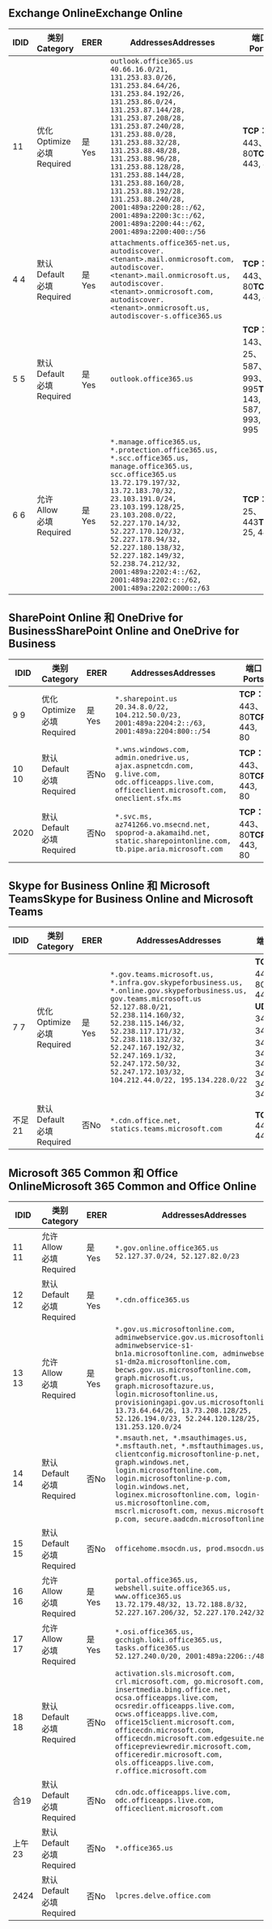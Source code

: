 <!--THIS FILE IS AUTOMATICALLY GENERATED. MANUAL CHANGES WILL BE OVERWRITTEN.-->
<!--Please contact the Office 365 Endpoints team with any questions.-->
<!--USGovGCCHigh endpoints version 2020010200-->
<!--File generated 2020-01-02 11:00:11.2921-->

## <a name="exchange-online"></a><span data-ttu-id="4828c-101">Exchange Online</span><span class="sxs-lookup"><span data-stu-id="4828c-101">Exchange Online</span></span>

<span data-ttu-id="4828c-102">ID</span><span class="sxs-lookup"><span data-stu-id="4828c-102">ID</span></span> | <span data-ttu-id="4828c-103">类别</span><span class="sxs-lookup"><span data-stu-id="4828c-103">Category</span></span> | <span data-ttu-id="4828c-104">ER</span><span class="sxs-lookup"><span data-stu-id="4828c-104">ER</span></span> | <span data-ttu-id="4828c-105">Addresses</span><span class="sxs-lookup"><span data-stu-id="4828c-105">Addresses</span></span> | <span data-ttu-id="4828c-106">端口</span><span class="sxs-lookup"><span data-stu-id="4828c-106">Ports</span></span>
-- | -------------------- | --- | ------------------------------------------------------------------------------------------------------------------------------------------------------------------------------------------------------------------------------------------------------------------------------------------------------------------------------------------------------------------------------------------------------------------------------------------------ | -------------------------------
<span data-ttu-id="4828c-107">1</span><span class="sxs-lookup"><span data-stu-id="4828c-107">1</span></span> | <span data-ttu-id="4828c-108">优化</span><span class="sxs-lookup"><span data-stu-id="4828c-108">Optimize</span></span><BR><span data-ttu-id="4828c-109">必填</span><span class="sxs-lookup"><span data-stu-id="4828c-109">Required</span></span> | <span data-ttu-id="4828c-110">是</span><span class="sxs-lookup"><span data-stu-id="4828c-110">Yes</span></span> | `outlook.office365.us`<BR>`40.66.16.0/21, 131.253.83.0/26, 131.253.84.64/26, 131.253.84.192/26, 131.253.86.0/24, 131.253.87.144/28, 131.253.87.208/28, 131.253.87.240/28, 131.253.88.0/28, 131.253.88.32/28, 131.253.88.48/28, 131.253.88.96/28, 131.253.88.128/28, 131.253.88.144/28, 131.253.88.160/28, 131.253.88.192/28, 131.253.88.240/28, 2001:489a:2200:28::/62, 2001:489a:2200:3c::/62, 2001:489a:2200:44::/62, 2001:489a:2200:400::/56` | <span data-ttu-id="4828c-111">**TCP：** 443、80</span><span class="sxs-lookup"><span data-stu-id="4828c-111">**TCP:** 443, 80</span></span>
<span data-ttu-id="4828c-112">4 </span><span class="sxs-lookup"><span data-stu-id="4828c-112">4</span></span> | <span data-ttu-id="4828c-113">默认</span><span class="sxs-lookup"><span data-stu-id="4828c-113">Default</span></span><BR><span data-ttu-id="4828c-114">必填</span><span class="sxs-lookup"><span data-stu-id="4828c-114">Required</span></span> | <span data-ttu-id="4828c-115">是</span><span class="sxs-lookup"><span data-stu-id="4828c-115">Yes</span></span> | `attachments.office365-net.us, autodiscover.<tenant>.mail.onmicrosoft.com, autodiscover.<tenant>.mail.onmicrosoft.us, autodiscover.<tenant>.onmicrosoft.com, autodiscover.<tenant>.onmicrosoft.us, autodiscover-s.office365.us` | <span data-ttu-id="4828c-116">**TCP：** 443、80</span><span class="sxs-lookup"><span data-stu-id="4828c-116">**TCP:** 443, 80</span></span>
<span data-ttu-id="4828c-117">5 </span><span class="sxs-lookup"><span data-stu-id="4828c-117">5</span></span> | <span data-ttu-id="4828c-118">默认</span><span class="sxs-lookup"><span data-stu-id="4828c-118">Default</span></span><BR><span data-ttu-id="4828c-119">必填</span><span class="sxs-lookup"><span data-stu-id="4828c-119">Required</span></span> | <span data-ttu-id="4828c-120">是</span><span class="sxs-lookup"><span data-stu-id="4828c-120">Yes</span></span> | `outlook.office365.us` | <span data-ttu-id="4828c-121">**TCP：** 143、25、587、993、995</span><span class="sxs-lookup"><span data-stu-id="4828c-121">**TCP:** 143, 25, 587, 993, 995</span></span>
<span data-ttu-id="4828c-122">6 </span><span class="sxs-lookup"><span data-stu-id="4828c-122">6</span></span> | <span data-ttu-id="4828c-123">允许</span><span class="sxs-lookup"><span data-stu-id="4828c-123">Allow</span></span><BR><span data-ttu-id="4828c-124">必填</span><span class="sxs-lookup"><span data-stu-id="4828c-124">Required</span></span> | <span data-ttu-id="4828c-125">是</span><span class="sxs-lookup"><span data-stu-id="4828c-125">Yes</span></span> | `*.manage.office365.us, *.protection.office365.us, *.scc.office365.us, manage.office365.us, scc.office365.us`<BR>`13.72.179.197/32, 13.72.183.70/32, 23.103.191.0/24, 23.103.199.128/25, 23.103.208.0/22, 52.227.170.14/32, 52.227.170.120/32, 52.227.178.94/32, 52.227.180.138/32, 52.227.182.149/32, 52.238.74.212/32, 2001:489a:2202:4::/62, 2001:489a:2202:c::/62, 2001:489a:2202:2000::/63` | <span data-ttu-id="4828c-126">**TCP：** 25、443</span><span class="sxs-lookup"><span data-stu-id="4828c-126">**TCP:** 25, 443</span></span>

## <a name="sharepoint-online-and-onedrive-for-business"></a><span data-ttu-id="4828c-127">SharePoint Online 和 OneDrive for Business</span><span class="sxs-lookup"><span data-stu-id="4828c-127">SharePoint Online and OneDrive for Business</span></span>

<span data-ttu-id="4828c-128">ID</span><span class="sxs-lookup"><span data-stu-id="4828c-128">ID</span></span> | <span data-ttu-id="4828c-129">类别</span><span class="sxs-lookup"><span data-stu-id="4828c-129">Category</span></span> | <span data-ttu-id="4828c-130">ER</span><span class="sxs-lookup"><span data-stu-id="4828c-130">ER</span></span> | <span data-ttu-id="4828c-131">Addresses</span><span class="sxs-lookup"><span data-stu-id="4828c-131">Addresses</span></span> | <span data-ttu-id="4828c-132">端口</span><span class="sxs-lookup"><span data-stu-id="4828c-132">Ports</span></span>
-- | -------------------- | --- | --------------------------------------------------------------------------------------------------------------------------------------------- | ----------------
<span data-ttu-id="4828c-133">9 </span><span class="sxs-lookup"><span data-stu-id="4828c-133">9</span></span> | <span data-ttu-id="4828c-134">优化</span><span class="sxs-lookup"><span data-stu-id="4828c-134">Optimize</span></span><BR><span data-ttu-id="4828c-135">必填</span><span class="sxs-lookup"><span data-stu-id="4828c-135">Required</span></span> | <span data-ttu-id="4828c-136">是</span><span class="sxs-lookup"><span data-stu-id="4828c-136">Yes</span></span> | `*.sharepoint.us`<BR>`20.34.8.0/22, 104.212.50.0/23, 2001:489a:2204:2::/63, 2001:489a:2204:800::/54` | <span data-ttu-id="4828c-137">**TCP：** 443、80</span><span class="sxs-lookup"><span data-stu-id="4828c-137">**TCP:** 443, 80</span></span>
<span data-ttu-id="4828c-138">10 </span><span class="sxs-lookup"><span data-stu-id="4828c-138">10</span></span> | <span data-ttu-id="4828c-139">默认</span><span class="sxs-lookup"><span data-stu-id="4828c-139">Default</span></span><BR><span data-ttu-id="4828c-140">必填</span><span class="sxs-lookup"><span data-stu-id="4828c-140">Required</span></span> | <span data-ttu-id="4828c-141">否</span><span class="sxs-lookup"><span data-stu-id="4828c-141">No</span></span> | `*.wns.windows.com, admin.onedrive.us, ajax.aspnetcdn.com, g.live.com, odc.officeapps.live.com, officeclient.microsoft.com, oneclient.sfx.ms` | <span data-ttu-id="4828c-142">**TCP：** 443、80</span><span class="sxs-lookup"><span data-stu-id="4828c-142">**TCP:** 443, 80</span></span>
<span data-ttu-id="4828c-143">20</span><span class="sxs-lookup"><span data-stu-id="4828c-143">20</span></span> | <span data-ttu-id="4828c-144">默认</span><span class="sxs-lookup"><span data-stu-id="4828c-144">Default</span></span><BR><span data-ttu-id="4828c-145">必填</span><span class="sxs-lookup"><span data-stu-id="4828c-145">Required</span></span> | <span data-ttu-id="4828c-146">否</span><span class="sxs-lookup"><span data-stu-id="4828c-146">No</span></span> | `*.svc.ms, az741266.vo.msecnd.net, spoprod-a.akamaihd.net, static.sharepointonline.com, tb.pipe.aria.microsoft.com` | <span data-ttu-id="4828c-147">**TCP：** 443、80</span><span class="sxs-lookup"><span data-stu-id="4828c-147">**TCP:** 443, 80</span></span>

## <a name="skype-for-business-online-and-microsoft-teams"></a><span data-ttu-id="4828c-148">Skype for Business Online 和 Microsoft Teams</span><span class="sxs-lookup"><span data-stu-id="4828c-148">Skype for Business Online and Microsoft Teams</span></span>

<span data-ttu-id="4828c-149">ID</span><span class="sxs-lookup"><span data-stu-id="4828c-149">ID</span></span> | <span data-ttu-id="4828c-150">类别</span><span class="sxs-lookup"><span data-stu-id="4828c-150">Category</span></span> | <span data-ttu-id="4828c-151">ER</span><span class="sxs-lookup"><span data-stu-id="4828c-151">ER</span></span> | <span data-ttu-id="4828c-152">Addresses</span><span class="sxs-lookup"><span data-stu-id="4828c-152">Addresses</span></span> | <span data-ttu-id="4828c-153">端口</span><span class="sxs-lookup"><span data-stu-id="4828c-153">Ports</span></span>
-- | -------------------- | --- | --------------------------------------------------------------------------------------------------------------------------------------------------------------------------------------------------------------------------------------------------------------------------------------------------------------------------------- | ---------------------------------------------------
<span data-ttu-id="4828c-154">7 </span><span class="sxs-lookup"><span data-stu-id="4828c-154">7</span></span> | <span data-ttu-id="4828c-155">优化</span><span class="sxs-lookup"><span data-stu-id="4828c-155">Optimize</span></span><BR><span data-ttu-id="4828c-156">必填</span><span class="sxs-lookup"><span data-stu-id="4828c-156">Required</span></span> | <span data-ttu-id="4828c-157">是</span><span class="sxs-lookup"><span data-stu-id="4828c-157">Yes</span></span> | `*.gov.teams.microsoft.us, *.infra.gov.skypeforbusiness.us, *.online.gov.skypeforbusiness.us, gov.teams.microsoft.us`<BR>`52.127.88.0/21, 52.238.114.160/32, 52.238.115.146/32, 52.238.117.171/32, 52.238.118.132/32, 52.247.167.192/32, 52.247.169.1/32, 52.247.172.50/32, 52.247.172.103/32, 104.212.44.0/22, 195.134.228.0/22` | <span data-ttu-id="4828c-158">**TCP：** 443、80</span><span class="sxs-lookup"><span data-stu-id="4828c-158">**TCP:** 443, 80</span></span><BR><span data-ttu-id="4828c-159">**UDP：** 3478、3479、3480、3481</span><span class="sxs-lookup"><span data-stu-id="4828c-159">**UDP:** 3478, 3479, 3480, 3481</span></span>
<span data-ttu-id="4828c-160">不足</span><span class="sxs-lookup"><span data-stu-id="4828c-160">21</span></span> | <span data-ttu-id="4828c-161">默认</span><span class="sxs-lookup"><span data-stu-id="4828c-161">Default</span></span><BR><span data-ttu-id="4828c-162">必填</span><span class="sxs-lookup"><span data-stu-id="4828c-162">Required</span></span> | <span data-ttu-id="4828c-163">否</span><span class="sxs-lookup"><span data-stu-id="4828c-163">No</span></span> | `*.cdn.office.net, statics.teams.microsoft.com` | <span data-ttu-id="4828c-164">**TCP：** 443</span><span class="sxs-lookup"><span data-stu-id="4828c-164">**TCP:** 443</span></span>

## <a name="microsoft-365-common-and-office-online"></a><span data-ttu-id="4828c-165">Microsoft 365 Common 和 Office Online</span><span class="sxs-lookup"><span data-stu-id="4828c-165">Microsoft 365 Common and Office Online</span></span>

<span data-ttu-id="4828c-166">ID</span><span class="sxs-lookup"><span data-stu-id="4828c-166">ID</span></span> | <span data-ttu-id="4828c-167">类别</span><span class="sxs-lookup"><span data-stu-id="4828c-167">Category</span></span> | <span data-ttu-id="4828c-168">ER</span><span class="sxs-lookup"><span data-stu-id="4828c-168">ER</span></span> | <span data-ttu-id="4828c-169">Addresses</span><span class="sxs-lookup"><span data-stu-id="4828c-169">Addresses</span></span> | <span data-ttu-id="4828c-170">端口</span><span class="sxs-lookup"><span data-stu-id="4828c-170">Ports</span></span>
-- | ------------------- | --- | --------------------------------------------------------------------------------------------------------------------------------------------------------------------------------------------------------------------------------------------------------------------------------------------------------------------------------------------------------------------------------------------------------------------- | ----------------
<span data-ttu-id="4828c-171">11 </span><span class="sxs-lookup"><span data-stu-id="4828c-171">11</span></span> | <span data-ttu-id="4828c-172">允许</span><span class="sxs-lookup"><span data-stu-id="4828c-172">Allow</span></span><BR><span data-ttu-id="4828c-173">必填</span><span class="sxs-lookup"><span data-stu-id="4828c-173">Required</span></span> | <span data-ttu-id="4828c-174">是</span><span class="sxs-lookup"><span data-stu-id="4828c-174">Yes</span></span> | `*.gov.online.office365.us`<BR>`52.127.37.0/24, 52.127.82.0/23` | <span data-ttu-id="4828c-175">**TCP：** 443</span><span class="sxs-lookup"><span data-stu-id="4828c-175">**TCP:** 443</span></span>
<span data-ttu-id="4828c-176">12 </span><span class="sxs-lookup"><span data-stu-id="4828c-176">12</span></span> | <span data-ttu-id="4828c-177">默认</span><span class="sxs-lookup"><span data-stu-id="4828c-177">Default</span></span><BR><span data-ttu-id="4828c-178">必填</span><span class="sxs-lookup"><span data-stu-id="4828c-178">Required</span></span> | <span data-ttu-id="4828c-179">是</span><span class="sxs-lookup"><span data-stu-id="4828c-179">Yes</span></span> | `*.cdn.office365.us` | <span data-ttu-id="4828c-180">**TCP：** 443</span><span class="sxs-lookup"><span data-stu-id="4828c-180">**TCP:** 443</span></span>
<span data-ttu-id="4828c-181">13 </span><span class="sxs-lookup"><span data-stu-id="4828c-181">13</span></span> | <span data-ttu-id="4828c-182">允许</span><span class="sxs-lookup"><span data-stu-id="4828c-182">Allow</span></span><BR><span data-ttu-id="4828c-183">必填</span><span class="sxs-lookup"><span data-stu-id="4828c-183">Required</span></span> | <span data-ttu-id="4828c-184">是</span><span class="sxs-lookup"><span data-stu-id="4828c-184">Yes</span></span> | `*.gov.us.microsoftonline.com, adminwebservice.gov.us.microsoftonline.com, adminwebservice-s1-bn1a.microsoftonline.com, adminwebservice-s1-dm2a.microsoftonline.com, becws.gov.us.microsoftonline.com, graph.microsoft.us, graph.microsoftazure.us, login.microsoftonline.us, provisioningapi.gov.us.microsoftonline.com`<BR>`13.73.64.64/26, 13.73.208.128/25, 52.126.194.0/23, 52.244.120.128/25, 131.253.120.0/24` | <span data-ttu-id="4828c-185">**TCP：** 443</span><span class="sxs-lookup"><span data-stu-id="4828c-185">**TCP:** 443</span></span>
<span data-ttu-id="4828c-186">14 </span><span class="sxs-lookup"><span data-stu-id="4828c-186">14</span></span> | <span data-ttu-id="4828c-187">默认</span><span class="sxs-lookup"><span data-stu-id="4828c-187">Default</span></span><BR><span data-ttu-id="4828c-188">必填</span><span class="sxs-lookup"><span data-stu-id="4828c-188">Required</span></span> | <span data-ttu-id="4828c-189">否</span><span class="sxs-lookup"><span data-stu-id="4828c-189">No</span></span> | `*.msauth.net, *.msauthimages.us, *.msftauth.net, *.msftauthimages.us, clientconfig.microsoftonline-p.net, graph.windows.net, login.microsoftonline.com, login.microsoftonline-p.com, login.windows.net, loginex.microsoftonline.com, login-us.microsoftonline.com, mscrl.microsoft.com, nexus.microsoftonline-p.com, secure.aadcdn.microsoftonline-p.com` | <span data-ttu-id="4828c-190">**TCP：** 443</span><span class="sxs-lookup"><span data-stu-id="4828c-190">**TCP:** 443</span></span>
<span data-ttu-id="4828c-191">15 </span><span class="sxs-lookup"><span data-stu-id="4828c-191">15</span></span> | <span data-ttu-id="4828c-192">默认</span><span class="sxs-lookup"><span data-stu-id="4828c-192">Default</span></span><BR><span data-ttu-id="4828c-193">必填</span><span class="sxs-lookup"><span data-stu-id="4828c-193">Required</span></span> | <span data-ttu-id="4828c-194">否</span><span class="sxs-lookup"><span data-stu-id="4828c-194">No</span></span> | `officehome.msocdn.us, prod.msocdn.us` | <span data-ttu-id="4828c-195">**TCP：** 443、80</span><span class="sxs-lookup"><span data-stu-id="4828c-195">**TCP:** 443, 80</span></span>
<span data-ttu-id="4828c-196">16 </span><span class="sxs-lookup"><span data-stu-id="4828c-196">16</span></span> | <span data-ttu-id="4828c-197">允许</span><span class="sxs-lookup"><span data-stu-id="4828c-197">Allow</span></span><BR><span data-ttu-id="4828c-198">必填</span><span class="sxs-lookup"><span data-stu-id="4828c-198">Required</span></span> | <span data-ttu-id="4828c-199">是</span><span class="sxs-lookup"><span data-stu-id="4828c-199">Yes</span></span> | `portal.office365.us, webshell.suite.office365.us, www.office365.us`<BR>`13.72.179.48/32, 13.72.188.8/32, 52.227.167.206/32, 52.227.170.242/32` | <span data-ttu-id="4828c-200">**TCP：** 443、80</span><span class="sxs-lookup"><span data-stu-id="4828c-200">**TCP:** 443, 80</span></span>
<span data-ttu-id="4828c-201">17 </span><span class="sxs-lookup"><span data-stu-id="4828c-201">17</span></span> | <span data-ttu-id="4828c-202">允许</span><span class="sxs-lookup"><span data-stu-id="4828c-202">Allow</span></span><BR><span data-ttu-id="4828c-203">必填</span><span class="sxs-lookup"><span data-stu-id="4828c-203">Required</span></span> | <span data-ttu-id="4828c-204">是</span><span class="sxs-lookup"><span data-stu-id="4828c-204">Yes</span></span> | `*.osi.office365.us, gcchigh.loki.office365.us, tasks.office365.us`<BR>`52.127.240.0/20, 2001:489a:2206::/48` | <span data-ttu-id="4828c-205">**TCP：** 443</span><span class="sxs-lookup"><span data-stu-id="4828c-205">**TCP:** 443</span></span>
<span data-ttu-id="4828c-206">18 </span><span class="sxs-lookup"><span data-stu-id="4828c-206">18</span></span> | <span data-ttu-id="4828c-207">默认</span><span class="sxs-lookup"><span data-stu-id="4828c-207">Default</span></span><BR><span data-ttu-id="4828c-208">必填</span><span class="sxs-lookup"><span data-stu-id="4828c-208">Required</span></span> | <span data-ttu-id="4828c-209">否</span><span class="sxs-lookup"><span data-stu-id="4828c-209">No</span></span> | `activation.sls.microsoft.com, crl.microsoft.com, go.microsoft.com, insertmedia.bing.office.net, ocsa.officeapps.live.com, ocsredir.officeapps.live.com, ocws.officeapps.live.com, office15client.microsoft.com, officecdn.microsoft.com, officecdn.microsoft.com.edgesuite.net, officepreviewredir.microsoft.com, officeredir.microsoft.com, ols.officeapps.live.com, r.office.microsoft.com` | <span data-ttu-id="4828c-210">**TCP：** 443、80</span><span class="sxs-lookup"><span data-stu-id="4828c-210">**TCP:** 443, 80</span></span>
<span data-ttu-id="4828c-211">合</span><span class="sxs-lookup"><span data-stu-id="4828c-211">19</span></span> | <span data-ttu-id="4828c-212">默认</span><span class="sxs-lookup"><span data-stu-id="4828c-212">Default</span></span><BR><span data-ttu-id="4828c-213">必填</span><span class="sxs-lookup"><span data-stu-id="4828c-213">Required</span></span> | <span data-ttu-id="4828c-214">否</span><span class="sxs-lookup"><span data-stu-id="4828c-214">No</span></span> | `cdn.odc.officeapps.live.com, odc.officeapps.live.com, officeclient.microsoft.com` | <span data-ttu-id="4828c-215">**TCP：** 443、80</span><span class="sxs-lookup"><span data-stu-id="4828c-215">**TCP:** 443, 80</span></span>
<span data-ttu-id="4828c-216">上午</span><span class="sxs-lookup"><span data-stu-id="4828c-216">23</span></span> | <span data-ttu-id="4828c-217">默认</span><span class="sxs-lookup"><span data-stu-id="4828c-217">Default</span></span><BR><span data-ttu-id="4828c-218">必填</span><span class="sxs-lookup"><span data-stu-id="4828c-218">Required</span></span> | <span data-ttu-id="4828c-219">否</span><span class="sxs-lookup"><span data-stu-id="4828c-219">No</span></span> | `*.office365.us` | <span data-ttu-id="4828c-220">**TCP：** 443、80</span><span class="sxs-lookup"><span data-stu-id="4828c-220">**TCP:** 443, 80</span></span>
<span data-ttu-id="4828c-221">24</span><span class="sxs-lookup"><span data-stu-id="4828c-221">24</span></span> | <span data-ttu-id="4828c-222">默认</span><span class="sxs-lookup"><span data-stu-id="4828c-222">Default</span></span><BR><span data-ttu-id="4828c-223">必填</span><span class="sxs-lookup"><span data-stu-id="4828c-223">Required</span></span> | <span data-ttu-id="4828c-224">否</span><span class="sxs-lookup"><span data-stu-id="4828c-224">No</span></span> | `lpcres.delve.office.com` | <span data-ttu-id="4828c-225">**TCP：** 443</span><span class="sxs-lookup"><span data-stu-id="4828c-225">**TCP:** 443</span></span>
